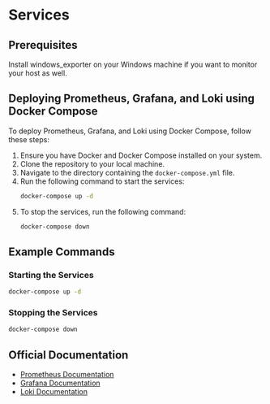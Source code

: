 # Services

## Prerequisites
Install windows_exporter on your Windows machine if you want to monitor your host as well.

## Deploying Prometheus, Grafana, and Loki using Docker Compose

To deploy Prometheus, Grafana, and Loki using Docker Compose, follow these steps:

1. Ensure you have Docker and Docker Compose installed on your system.
2. Clone the repository to your local machine.
3. Navigate to the directory containing the `docker-compose.yml` file.
4. Run the following command to start the services:
   ```sh
   docker-compose up -d
   ```
5. To stop the services, run the following command:
   ```sh
   docker-compose down
   ```

## Example Commands

### Starting the Services
```sh
docker-compose up -d
```

### Stopping the Services
```sh
docker-compose down
```

## Official Documentation

- [Prometheus Documentation](https://prometheus.io/docs/introduction/overview/)
- [Grafana Documentation](https://grafana.com/docs/grafana/latest/)
- [Loki Documentation](https://grafana.com/docs/loki/latest/)
